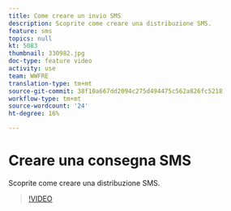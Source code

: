 ```yaml
---
title: Come creare un invio SMS
description: Scoprite come creare una distribuzione SMS.
feature: sms
topics: null
kt: 5083
thumbnail: 330982.jpg
doc-type: feature video
activity: use
team: WWFRE
translation-type: tm+mt
source-git-commit: 38f10a667dd2094c275d494475c562a826fc5218
workflow-type: tm+mt
source-wordcount: '24'
ht-degree: 16%

---
```



# Creare una consegna SMS

Scoprite come creare una distribuzione SMS.

>[!VIDEO](https://video.tv.adobe.com/v/330982)
